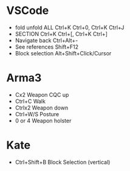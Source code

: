 # VSCode
* fold unfold ALL Ctrl+K Ctrl+0, Ctrl+K Ctrl+J
* SECTION Ctrl+K Ctrl+[, Ctrl+K Ctrl+]
* Navigate back Ctrl+Alt+-
* See references Shift+F12
* Block selection Alt+Shift+Click/Cursor

# Arma3
* Cx2         Weapon CQC up
* Ctrl+C      Walk
* Ctrlx2      Weapon down
* Ctrl+W/S    Posture
* 0 or 4      Weapon holster

# Kate
* Ctrl+Shift+B  Block Selection (vertical)
